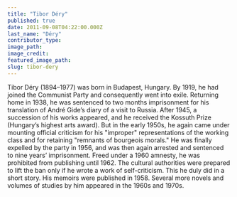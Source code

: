 ```yaml
---
title: "Tibor Déry"
published: true
date: 2011-09-08T04:22:00.000Z
last_name: "Déry"
contributor_type:
image_path:
image_credit:
featured_image_path:
slug: tibor-dery
---
```


Tibor Déry (1894–1977) was born in Budapest, Hungary. By 1919, he had joined the Communist Party and consequently went into exile. Returning home in 1938, he was sentenced to two months imprisonment for his translation of André Gide’s diary of a visit to Russia. After 1945, a succession of his works appeared, and he received the Kossuth Prize (Hungary’s highest arts award). But in the early 1950s, he again came under mounting official criticism for his "improper" representations of the working class and for retaining "remnants of bourgeois morals." He was finally expelled by the party in 1956, and was then again arrested and sentenced to nine years’ imprisonment. Freed under a 1960 amnesty, he was prohibited from publishing until 1962. The cultural authorities were prepared to lift the ban only if he wrote a work of self-criticism. This he duly did in a short story. His memoirs were published in 1958. Several more novels and volumes of studies by him appeared in the 1960s and 1970s. 

